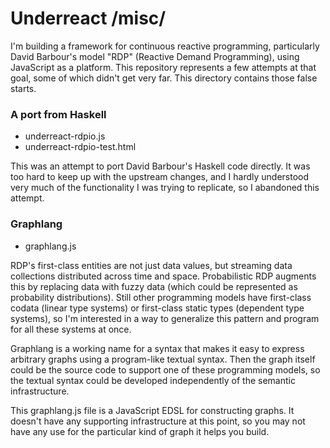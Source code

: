 Underreact /misc/
==========

I'm building a framework for continuous reactive programming,
particularly David Barbour's model "RDP" (Reactive Demand
Programming), using JavaScript as a platform. This repository
represents a few attempts at that goal, some of which didn't get very
far. This directory contains those false starts.

### A port from Haskell

* underreact-rdpio.js
* underreact-rdpio-test.html

This was an attempt to port David Barbour's Haskell code directly. It
was too hard to keep up with the upstream changes, and I hardly
understood very much of the functionality I was trying to replicate,
so I abandoned this attempt.

### Graphlang

* graphlang.js

RDP's first-class entities are not just data values, but streaming
data collections distributed across time and space. Probabilistic RDP
augments this by replacing data with fuzzy data (which could be
represented as probability distributions). Still other programming
models have first-class codata (linear type systems) or first-class
static types (dependent type systems), so I'm interested in a way to
generalize this pattern and program for all these systems at once.

Graphlang is a working name for a syntax that makes it easy to express
arbitrary graphs using a program-like textual syntax. Then the graph
itself could be the source code to support one of these programming
models, so the textual syntax could be developed independently of the
semantic infrastructure.

This graphlang.js file is a JavaScript EDSL for constructing graphs.
It doesn't have any supporting infrastructure at this point, so you
may not have any use for the particular kind of graph it helps you
build.

